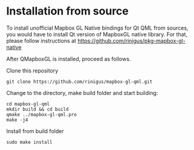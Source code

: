 # Installation from source

To install unofficial Mapbox GL Native bindings for Qt QML from
sources, you would have to install Qt version of MapboxGL native
library. For that, please follow instructions at
https://github.com/rinigus/pkg-mapbox-gl-native

After QMapboxGL is installed, proceed as follows.

Clone this repository
```
git clone https://github.com/rinigus/mapbox-gl-qml.git
```

Change to the directory, make build folder and start building:
```
cd mapbox-gl-qml
mkdir build && cd build
qmake ../mapbox-gl-qml.pro
make -j4
```

Install from build folder
```
sudo make install
```

